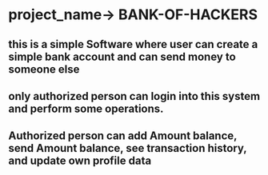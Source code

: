 # project_name-> BANK-OF-HACKERS


## this is a simple Software where user can create a simple bank account and can send money to someone else
## only authorized person can login into this system and perform some operations.
## Authorized person can add Amount balance, send Amount balance, see transaction history, and update own profile data 
